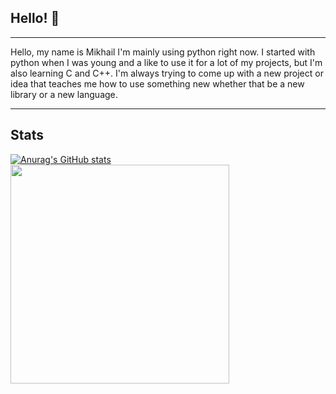 ## Hello! 👋
---
Hello, my name is Mikhail I'm mainly using python right now.
I started with python when I was young and a like to use it for a lot of my projects, but I'm also learning C and C++.
I'm always trying to come up with a new project or idea that teaches me how to use something new whether that be a new library or a new language.

---
## Stats
[![Anurag's GitHub stats](https://github-readme-stats.vercel.app/api?username=MKrad-Git&theme=dark)](https://github.com/anuraghazra/github-readme-stats)
<img src='https://wakatime.com/share/@018e0fbd-1069-42f3-8004-7b539ce1ba44/b9f3ec5d-0d38-48f0-b72a-83f6619ea103.svg' height = '350'/>


<!--
**MKrad-Git/MKrad-Git** is a ✨ _special_ ✨ repository because its `README.md` (this file) appears on your GitHub profile.

Here are some ideas to get you started:

- 🔭 I’m currently working on ...
- 🌱 I’m currently learning ...
- 👯 I’m looking to collaborate on ...
- 🤔 I’m looking for help with ...
- 💬 Ask me about ...
- 📫 How to reach me: ...
- 😄 Pronouns: ...
- ⚡ Fun fact: ...
-->
